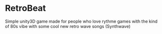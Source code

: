 # RetroBeat
Simple unity3D game made for people who love rythme games with the kind of 80s vibe with some cool new retro wave songs (Synthwave)
